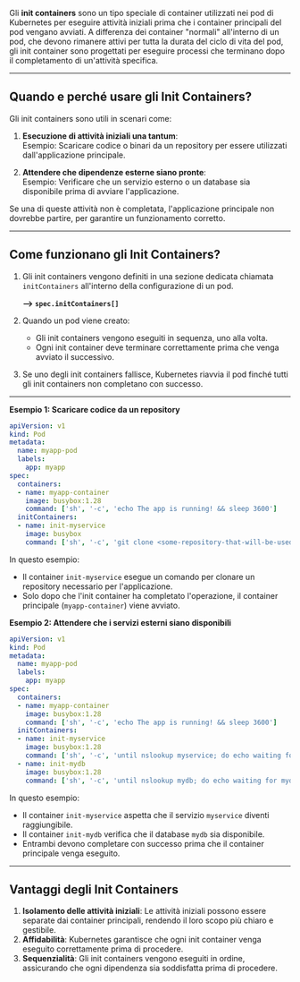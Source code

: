 Gli **init containers** sono un tipo speciale di container utilizzati nei pod di Kubernetes per eseguire attività iniziali prima che i container principali del pod vengano avviati. A differenza dei container "normali" all'interno di un pod, che devono rimanere attivi per tutta la durata del ciclo di vita del pod, gli init container sono progettati per eseguire processi che terminano dopo il completamento di un'attività specifica.

***
## Quando e perché usare gli Init Containers?

Gli init containers sono utili in scenari come:

1. **Esecuzione di attività iniziali una tantum**:  
    Esempio: Scaricare codice o binari da un repository per essere utilizzati dall'applicazione principale.
    
2. **Attendere che dipendenze esterne siano pronte**:  
    Esempio: Verificare che un servizio esterno o un database sia disponibile prima di avviare l'applicazione.
    

Se una di queste attività non è completata, l'applicazione principale non dovrebbe partire, per garantire un funzionamento corretto.

***

## Come funzionano gli Init Containers?

1. Gli init containers vengono definiti in una sezione dedicata chiamata `initContainers` all'interno della configurazione di un pod.
   
   **--> `spec.initContainers[]`**
   
2. Quando un pod viene creato:
    - Gli init containers vengono eseguiti in sequenza, uno alla volta.
    - Ogni init container deve terminare correttamente prima che venga avviato il successivo.

3. Se uno degli init containers fallisce, Kubernetes riavvia il pod finché tutti gli init containers non completano con successo.



***
**Esempio 1: Scaricare codice da un repository**

```yaml
apiVersion: v1
kind: Pod
metadata:
  name: myapp-pod
  labels:
    app: myapp
spec:
  containers:
  - name: myapp-container
    image: busybox:1.28
    command: ['sh', '-c', 'echo The app is running! && sleep 3600']
  initContainers:
  - name: init-myservice
    image: busybox
    command: ['sh', '-c', 'git clone <some-repository-that-will-be-used-by-application> ;']
```

In questo esempio:

- Il container `init-myservice` esegue un comando per clonare un repository necessario per l'applicazione.
- Solo dopo che l'init container ha completato l'operazione, il container principale (`myapp-container`) viene avviato.



**Esempio 2: Attendere che i servizi esterni siano disponibili**
```yaml
apiVersion: v1
kind: Pod
metadata:
  name: myapp-pod
  labels:
    app: myapp
spec:
  containers:
  - name: myapp-container
    image: busybox:1.28
    command: ['sh', '-c', 'echo The app is running! && sleep 3600']
  initContainers:
  - name: init-myservice
    image: busybox:1.28
    command: ['sh', '-c', 'until nslookup myservice; do echo waiting for myservice; sleep 2; done;']
  - name: init-mydb
    image: busybox:1.28
    command: ['sh', '-c', 'until nslookup mydb; do echo waiting for mydb; sleep 2; done;']
```

In questo esempio:

- Il container `init-myservice` aspetta che il servizio `myservice` diventi raggiungibile.
- Il container `init-mydb` verifica che il database `mydb` sia disponibile.
- Entrambi devono completare con successo prima che il container principale venga eseguito.



***
## Vantaggi degli Init Containers

1. **Isolamento delle attività iniziali**: Le attività iniziali possono essere separate dai container principali, rendendo il loro scopo più chiaro e gestibile.
2. **Affidabilità**: Kubernetes garantisce che ogni init container venga eseguito correttamente prima di procedere.
3. **Sequenzialità**: Gli init containers vengono eseguiti in ordine, assicurando che ogni dipendenza sia soddisfatta prima di procedere.